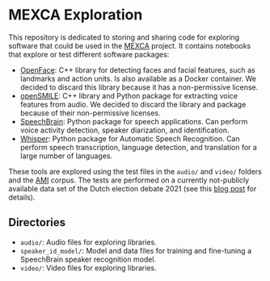 # MEXCA Exploration
This repository is dedicated to storing and sharing code for exploring software that could be used in the [MEXCA](https://github.com/mexca) project. It contains notebooks that explore or test different software packages:

- [OpenFace](https://github.com/TadasBaltrusaitis/OpenFace): C++ library for detecting faces and facial features, such as landmarks and action units. Is also available as a Docker container. We decided to discard this library because it has a non-permissive license.
- [openSMILE](https://audeering.github.io/opensmile-python/): C++ library and Python package for extracting voice features from audio. We decided to discard the library and package because of their non-permissive licenses.
- [SpeechBrain](https://speechbrain.github.io/index.html): Python package for speech applications. Can perform voice activity detection, speaker diarization, and identification.
- [Whisper](https://github.com/openai/whisper): Python package for Automatic Speech Recognition. Can perform speech transcription, language detection, and translation for a large number of languages.

These tools are explored using the test files in the `audio/` and `video/` folders and the [AMI](https://groups.inf.ed.ac.uk/ami/corpus/) corpus. The tests are performed on a currently not-publicly available data set of the Dutch election debate 2021 (see this [blog post](https://stukroodvlees.nl/welke-lijsttrekkers-lacht-het-meest-en-hoe/) for details). 

## Directories
- `audio/`: Audio files for exploring libraries.
- `speaker_id_model/`: Model and data files for training and fine-tuning a SpeechBrain speaker recognition model.
- `video/`: Video files for exploring libraries.

